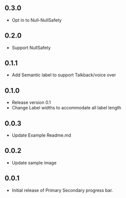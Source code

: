 ## 0.3.0

* Opt in to Null-NullSafety

## 0.2.0

* Support NullSafety

## 0.1.1

* Add Semantic label to support Talkback/voice over

## 0.1.0

* Release version 0.1
* Change Label widths to accommodate all label length

## 0.0.3

* Update Example Readme.md

## 0.0.2

* Update sample image

## 0.0.1

* Initial release of Primary Secondary progress bar.
